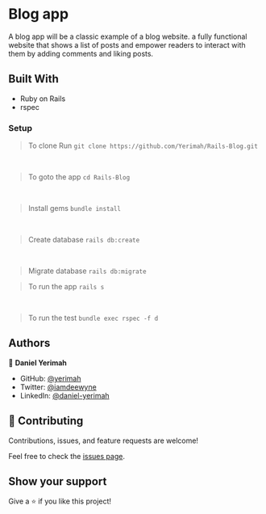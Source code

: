 # Blog app

A blog app will be a classic example of a blog website. a fully functional website that shows a list of posts and empower readers to interact with them by adding comments and liking posts.

## Built With

- Ruby on Rails
- rspec

### Setup <br>

> To clone Run `git clone https://github.com/Yerimah/Rails-Blog.git`

<br>

> To goto the app `cd Rails-Blog`

<br>

> Install gems `bundle install`

<br>

> Create database `rails db:create`

<br>

> Migrate database `rails db:migrate`

> To run the app `rails s`

<br>

> To run the test `bundle exec rspec -f d`

## Authors

👤 **Daniel Yerimah**

- GitHub: [@yerimah](https://github.com/yerimah)
- Twitter: [@iamdeewyne](https://twitter.com/iamdeewyne)
- LinkedIn: [@daniel-yerimah](https://www.linkedin.com/in/daniel-yerimah/)

## 🤝 Contributing

Contributions, issues, and feature requests are welcome!

Feel free to check the [issues page](../../issues/).

## Show your support

Give a ⭐️ if you like this project!